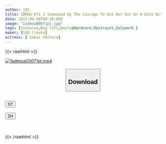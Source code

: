 ```yaml
---
author: j91
title: SDMUA-071 I Summoned Up The Courage To Ask Her Out On A Date With A Shop Clerk Who Had A Crush On Her, But She Was Overwhelmed, And I Wanted To Make Her Mine. Ami Tsuzuki
date: 2023-08-08T00:30:00Z
image: "1sdmua00071pl.jpg"
tags: [Censored,Big Tits,Nasty&Hardcore,Restraint,Solowork ]
maker: [SOD Create]
actress: [ Sakai Chiharu]
---
```



{{< rawhtml >}}

<div class="video" data-videoid="0VX90M9ZJZi61l">
    <a href="javascript:;">
        <img src="https://my.j91.asia/posts/1sdmua00071pl/1sdmua00071pl.jpg" width="WIDTH" height="HEIGHT" alt="1sdmua00071pl.mp4" loading="lazy">
    </a>
</div>

<script type="text/javascript" src="https://j91.asia/asset/on-demand-st.js"></script>

<br>
  <link rel="stylesheet" href="https://j91.asia/asset/bs5.css">
  
  <center>
  <button class="btn btn-primary" type="button" data-bs-toggle="collapse" data-bs-target=".multi-collapse" aria-expanded="false" aria-controls="multiCollapseExample1 multiCollapseExample2"><h2>Download</h2></button></center>
</p>
<div class="row">
  <div class="col">
    <div class="collapse multi-collapse" id="multiCollapseExample1">
      <div class="card card-body">
	      	      <br>
<div class="buttons">  
<a href="https://streamtape.to/v/0VX90M9ZJZi61l"><button class="btn-hover color-3"><i class="fa fa-download"></i> ST</button></a></div>
    </div>
  </div>
</div>
  <div class="col">
    <div class="collapse multi-collapse" id="multiCollapseExample2">
      <div class="card card-body">
	      <br>
<div class="buttons">
    <a href="https://lylxan.com/3w1aai5hqsu6"><button class="btn-hover color-9"><i class="fa fa-download"></i> ZH</button></a></div>
<br><br>
      </div>
    </div>
  </div>
</div>

{{< /rawhtml >}}
